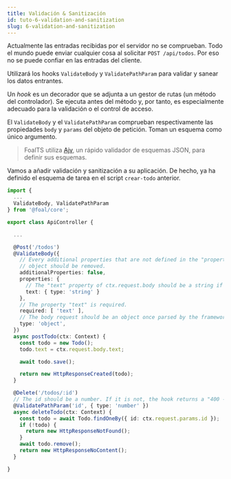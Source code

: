 ```yaml
---
title: Validación & Sanitización
id: tuto-6-validation-and-sanitization
slug: 6-validation-and-sanitization
---
```


Actualmente las entradas recibidas por el servidor no se comprueban. Todo el mundo puede enviar cualquier cosa al solicitar `POST /api/todos`. Por eso no se puede confiar en las entradas del cliente.

Utilizará los hooks `ValidateBody` y `ValidatePathParam` para validar y sanear los datos entrantes.

Un *hook* es un decorador que se adjunta a un gestor de rutas (un método del controlador). Se ejecuta antes del método y, por tanto, es especialmente adecuado para la validación o el control de acceso.

El `ValidateBody` y el `ValidatePathParam` comprueban respectivamente las propiedades `body` y `params` del objeto de petición. Toman un esquema como único argumento.

> FoalTS utiliza [Ajv](https://github.com/epoberezkin/ajv), un rápido validador de esquemas JSON, para definir sus esquemas.

Vamos a añadir validación y sanitización a su aplicación. De hecho, ya ha definido el esquema de tarea en el script `crear-todo` anterior.

```typescript
import {
  ...
  ValidateBody, ValidatePathParam
} from '@foal/core';

export class ApiController {

  ...

  @Post('/todos')
  @ValidateBody({
    // Every additional properties that are not defined in the "properties"
    // object should be removed.
    additionalProperties: false,
    properties: {
      // The "text" property of ctx.request.body should be a string if it exists.
      text: { type: 'string' }
    },
    // The property "text" is required.
    required: [ 'text' ],
    // The body request should be an object once parsed by the framework.
    type: 'object',
  })
  async postTodo(ctx: Context) {
    const todo = new Todo();
    todo.text = ctx.request.body.text;

    await todo.save();

    return new HttpResponseCreated(todo);
  }

  @Delete('/todos/:id')
  // The id should be a number. If it is not, the hook returns a "400 - Bad Request" error.
  @ValidatePathParam('id', { type: 'number' })
  async deleteTodo(ctx: Context) {
    const todo = await Todo.findOneBy({ id: ctx.request.params.id });
    if (!todo) {
      return new HttpResponseNotFound();
    }
    await todo.remove();
    return new HttpResponseNoContent();
  }

}

```
